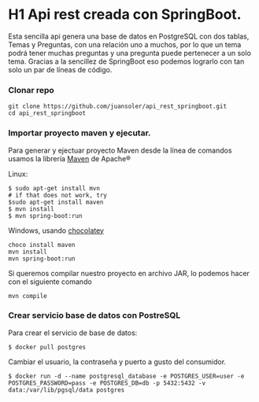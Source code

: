 # H1 Api rest creada con SpringBoot. 

Esta sencilla api genera una base de datos en PostgreSQL con dos tablas, Temas y Preguntas, con una relación uno a muchos, por lo que un tema podrá tener muchas preguntas y una pregunta puede pertenecer a un solo tema. Gracias a la sencillez de SpringBoot eso podemos lograrlo con tan solo un par de líneas de código.

### Clonar repo 

```shell
git clone https://github.com/juansoler/api_rest_springboot.git
cd api_rest_springboot
```
### Importar proyecto maven y ejecutar.

Para generar y ejectuar proyecto Maven desde la línea de comandos usamos la librería [Maven](https://maven.apache.org/) de Apache®

Linux:
```shell
$ sudo apt-get install mvn
# if that does not work, try
$sudo apt-get install maven
$ mvn install
$ mvn spring-boot:run

```
Windows, usando [chocolatey](https://chocolatey.org/)

```shell
choco install maven
mvn install
mvn spring-boot:run
```

Si queremos compilar nuestro proyecto en archivo JAR, lo podemos hacer con el siguiente comando
```shell
mvn compile
```

### Crear servicio base de datos con PostreSQL

Para crear el servicio de base de datos:
```shell
$ docker pull postgres
```

Cambiar el usuario, la contraseña y puerto a gusto del consumidor.

```shell
$ docker run -d --name postgresql_database -e POSTGRES_USER=user -e POSTGRES_PASSWORD=pass -e POSTGRES_DB=db -p 5432:5432 -v data:/var/lib/pgsql/data postgres
```


